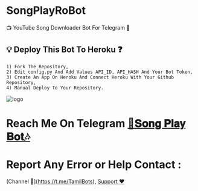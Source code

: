 # SongPlayRoBot
📺 YouTube Song Downloader Bot For Telegram 🔮

## 💡 Deploy This Bot To Heroku ❓️
```
1) Fork The Repository,
2) Edit config.py And Add Values API_ID, API_HASH And Your Bot Token,
3) Create An App On Heroku And Connect Heroku With Your Github Repository, 
4) Manual Deploy To Your Repository. 
```
![logo](https://telegra.ph/file/9d337b3414bbf8e39ba79.jpg)
# Reach Me On Telegram [🎸𝐒𝐨𝐧𝐠 𝐏𝐥𝐚𝐲 𝐁𝐨𝐭🎶](https:t.me/SongPlayRoBot)

# Report Any Error or Help Contact :
(Channel 💬](https://t.me/TamilBots), 
[Support ❤️](https://t.me/TamilSupport) 
